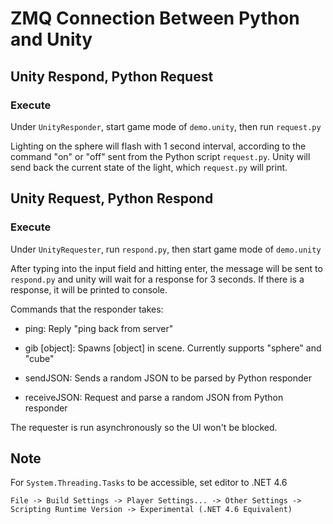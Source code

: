 # ZMQ Connection Between Python and Unity

## Unity Respond, Python Request

### Execute

Under `UnityResponder`, start game mode of `demo.unity`, then run `request.py`

Lighting on the sphere will flash with 1 second interval, according to the command "on" or "off" sent from the Python script `request.py`. Unity will send back the current state of the light, which `request.py` will print.

## Unity Request, Python Respond

### Execute

Under `UnityRequester`, run `respond.py`, then start game mode of `demo.unity`

After typing into the input field and hitting enter, the message will be sent to `respond.py` and unity will wait for a response for 3 seconds. If there is a response, it will be printed to console. 

Commands that the responder takes:

- ping: Reply "ping back from server"

- gib [object]: Spawns [object] in scene. Currently supports "sphere" and "cube"

- sendJSON: Sends a random JSON to be parsed by Python responder

- receiveJSON: Request and parse a random JSON from Python responder

The requester is run asynchronously so the UI won't be blocked.

## Note

For  `System.Threading.Tasks` to be accessible, set editor to .NET 4.6

`File -> Build Settings -> Player Settings... -> Other Settings -> Scripting Runtime Version -> Experimental (.NET 4.6 Equivalent)`

